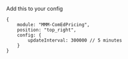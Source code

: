 Add this to your config

```
{
    module: "MMM-ComEdPricing",
    position: "top_right",
    config: {
        updateInterval: 300000 // 5 minutes
    }
}
```
